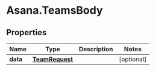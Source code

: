 # Asana.TeamsBody

## Properties
Name | Type | Description | Notes
------------ | ------------- | ------------- | -------------
**data** | [**TeamRequest**](TeamRequest.md) |  | [optional] 
